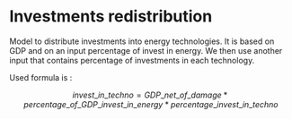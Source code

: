 # Investments redistribution

Model to distribute investments into energy technologies. It is based on GDP and on an input percentage of invest in energy.
We then use another input that contains percentage of investments in each technology.

Used formula is :

$$invest\_in\_techno = GDP\_net\_of\_damage * percentage\_of\_GDP\_invest\_in\_energy * percentage\_invest\_in\_techno$$

